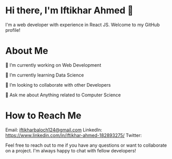 
# Hi there, I'm Iftikhar Ahmed 👋
I'm a web developer with experience in React JS. Welcome to my GitHub profile!

# About Me

🔭 I’m currently working on Web Development

🌱 I’m currently learning Data Science 

👯 I’m looking to collaborate with other Developers 

💬 Ask me about Anything related to Computer Science 


# How to Reach Me

Email: iftikharbaloch124@gmail.com
LinkedIn: https://www.linkedin.com/in/iftikhar-ahmed-182893275/
Twitter:

Feel free to reach out to me if you have any questions or want to collaborate on a project. I'm always happy to chat with fellow developers!




